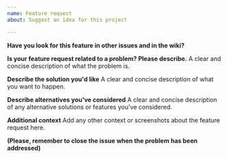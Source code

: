 ```yaml
---
name: Feature request
about: Suggest an idea for this project

---
```

**Have you look for this feature in other issues and in the wiki?**

**Is your feature request related to a problem? Please describe.**
A clear and concise description of what the problem is.

**Describe the solution you'd like**
A clear and concise description of what you want to happen.

**Describe alternatives you've considered**
A clear and concise description of any alternative solutions or features you've considered.

**Additional context**
Add any other context or screenshots about the feature request here.

**(Please, remember to close the issue when the problem has been addressed)**
